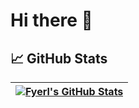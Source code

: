 # Hi there 👋
## 📈 GitHub Stats

| <a href="https://github.com/Fyerl/Fyerl"><img align="center" src="https://github-readme-stats.vercel.app/api?username=Fyerl&disable_animations=true&show_icons=true&theme=vue-dark&line_height=20&count_private=true&hide_border=true" alt="Fyerl's GitHub Stats" /></a> |
| --- |

